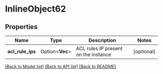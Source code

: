 # InlineObject62

## Properties

Name | Type | Description | Notes
------------ | ------------- | ------------- | -------------
**acl_rule_ips** | Option<**Vec<String>**> | ACL rules IP present on the instance | [optional]

[[Back to Model list]](../README.md#documentation-for-models) [[Back to API list]](../README.md#documentation-for-api-endpoints) [[Back to README]](../README.md)



